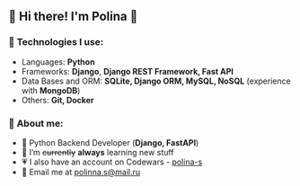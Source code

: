 ## 🍃 Hi there! I'm Polina 🍃

### 📌 **Technologies I use:**
* Languages: **Python**
* Frameworks: **Django**, **Django REST Framework, Fast API**
* Data Bases and ORM: **SQLite, Django ORM, MySQL, NoSQL** (experience with **MongoDB**)
* Others: **Git, Docker**

### 🌱 **About me:**
* 🚀 Python Backend Developer (**Django, FastAPI**)
* 🌈 I’m ~~currently~~ **always** learning new stuff
* 💗 I also have an account on Codewars - [polina-s](https://www.codewars.com/users/polina-s)
* 📮 Email me at [polinna.s@mail.ru]()
